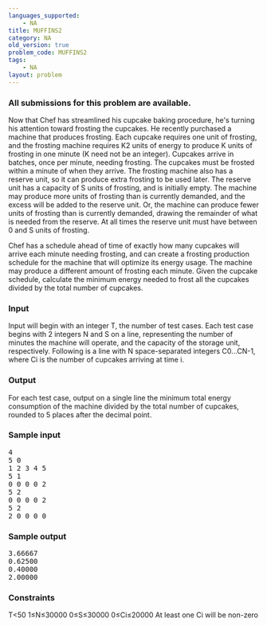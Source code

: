 ```yaml
---
languages_supported:
    - NA
title: MUFFINS2
category: NA
old_version: true
problem_code: MUFFINS2
tags:
    - NA
layout: problem
---
```

###  All submissions for this problem are available. 

Now that Chef has streamlined his cupcake baking procedure, he's turning his attention toward frosting the cupcakes. He recently purchased a machine that produces frosting. Each cupcake requires one unit of frosting, and the frosting machine requires K2 units of energy to produce K units of frosting in one minute (K need not be an integer). Cupcakes arrive in batches, once per minute, needing frosting. The cupcakes must be frosted within a minute of when they arrive. The frosting machine also has a reserve unit, so it can produce extra frosting to be used later. The reserve unit has a capacity of S units of frosting, and is initially empty. The machine may produce more units of frosting than is currently demanded, and the excess will be added to the reserve unit. Or, the machine can produce fewer units of frosting than is currently demanded, drawing the remainder of what is needed from the reserve. At all times the reserve unit must have between 0 and S units of frosting.

Chef has a schedule ahead of time of exactly how many cupcakes will arrive each minute needing frosting, and can create a frosting production schedule for the machine that will optimize its energy usage. The machine may produce a different amount of frosting each minute. Given the cupcake schedule, calculate the minimum energy needed to frost all the cupcakes divided by the total number of cupcakes.

### Input

Input will begin with an integer T, the number of test cases. Each test case begins with 2 integers N and S on a line, representing the number of minutes the machine will operate, and the capacity of the storage unit, respectively. Following is a line with N space-separated integers C0...CN-1, where Ci is the number of cupcakes arriving at time i.

### Output

For each test case, output on a single line the minimum total energy consumption of the machine divided by the total number of cupcakes, rounded to 5 places after the decimal point.

### Sample input

<pre>4
5 0
1 2 3 4 5
5 1
0 0 0 0 2
5 2
0 0 0 0 2
5 2
2 0 0 0 0
</pre>
### Sample output

<pre>3.66667
0.62500
0.40000
2.00000
</pre>
### Constraints

T<50
1≤N≤30000
0≤S≤30000
0≤Ci≤20000
At least one Ci will be non-zero
